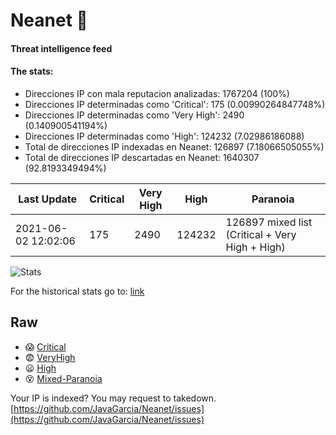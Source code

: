 # Neanet :hocho:
#### Threat intelligence feed
#### The stats:

- Direcciones IP con mala reputacion analizadas: 1767204 (100%)
- Direcciones IP determinadas como 'Critical':  175 (0.00990264847748%)
- Direcciones IP determinadas como 'Very High':  2490 (0.140900541194%)
- Direcciones IP determinadas como 'High':  124232 (7.02986186088)
- Total de direcciones IP indexadas en Neanet:  126897 (7.18066505055%)
- Total de direcciones IP descartadas en Neanet:  1640307 (92.8193349494%)

| Last Update | Critical | Very High | High | Paranoia |
| --- | --- | --- | --- | --- |
| 2021-06-02 12:02:06 | 175 | 2490 | 124232 | 126897 mixed list (Critical + Very High + High)|

![Stats](https://docs.google.com/spreadsheets/d/e/2PACX-1vSnaNMIXVabIpDJjufMlzH7poXnshF3mgd8Is1g9ytUEzVsP5my4Trn8f-xkoLLQ38xpL3HtmUexLo6/pubchart?oid=501124687&format=image)

For the historical stats go to: [link](/stats.csv)
## Raw
- :scream: [Critical](https://raw.githubusercontent.com/JavaGarcia/Neanet/master/blacklists/neanet_critical.txt)
- :fearful: [VeryHigh](https://raw.githubusercontent.com/JavaGarcia/Neanet/master/blacklists/neanet_veryHigh.txtt)
- :frowning: [High](https://raw.githubusercontent.com/JavaGarcia/Neanet/master/blacklists/neanet_high.txt)
- :dizzy_face: [Mixed-Paranoia](https://raw.githubusercontent.com/JavaGarcia/Neanet/master/blacklists/neanet_all.txt)


Your IP is indexed? You may request to takedown. [https://github.com/JavaGarcia/Neanet/issues](https://github.com/JavaGarcia/Neanet/issues)

































































































































































































































































































































































































































































































































































































































































































































































































































































































































































































































































































































































































































































































































































































































































































































































































































































































































































































































































































































































































































































































































































































































































































































































































































































































































































































































































































































































































































































































































































































































































































































































































































































































































































































































































































































































































































































































































































































































































































































































































































































































































































































































































































































































































































































































































































































































































































































































































































































































































































































































































































































































































































































































































































































































































































































































































































































































































































































































































































































































































































































































































































































































































































































































































































































































































































































































































































































































































































































































































































